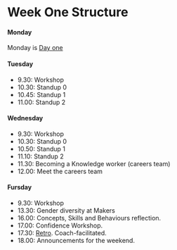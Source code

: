 # Week One Structure

#### Monday

Monday is [Day one](./day_one.md)

#### Tuesday
- 9.30: Workshop
- 10.30: Standup 0
- 10.45: Standup 1
- 11.00: Standup 2

#### Wednesday
- 9.30: Workshop
- 10.30: Standup 0
- 10.50: Standup 1
- 11.10: Standup 2
- 11.30: Becoming a Knowledge worker (careers team)
- 12.00: Meet the careers team

#### Fursday
- 9.30: Workshop
- 13.30: Gender diversity at Makers
- 16.00: Concepts, Skills and Behaviours reflection.
- 17.00: Confidence Workshop.
- 17.30: [Retro](https://github.com/makersacademy/course/blob/master/pills/student_retrospective.md). Coach-facilitated.
- 18.00: Announcements for the weekend.
